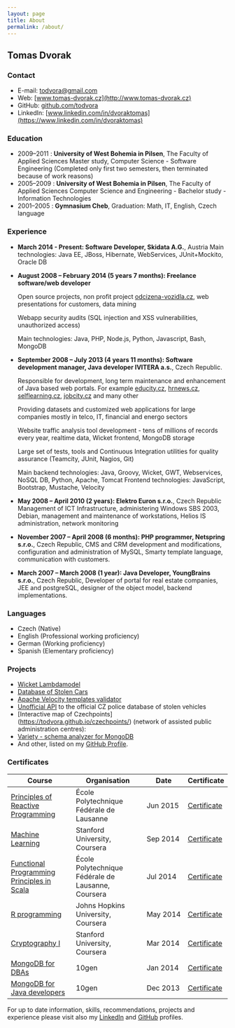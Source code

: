 ```yaml
---
layout: page
title: About
permalink: /about/
---
```


## Tomas Dvorak

### Contact
- E-mail: [todvora@gmail.com](mailto:todvora@gmail.com)
- Web: [www.tomas-dvorak.cz](http://www.tomas-dvorak.cz)
- GitHub: [github.com/todvora](https://github.com/todvora)
- LinkedIn: [www.linkedin.com/in/dvoraktomas](https://www.linkedin.com/in/dvoraktomas)

### Education
- 2009–2011 : **University of West Bohemia in Pilsen**, The Faculty of Applied Sciences
  Master study, Computer Science - Software Engineering
  (Completed only first two semesters, then terminated because of work reasons)
- 2005–2009 : **University of West Bohemia in Pilsen**, The Faculty of Applied Sciences
  Computer Science and Engineering - Bachelor study - Information Technologies
- 2001–2005 : **Gymnasium Cheb**,
  Graduation: Math, IT, English, Czech language

### Experience

- **March 2014 - Present: Software Developer, Skidata A.G.**, Austria
    Main technologies: Java EE, JBoss, Hibernate, WebServices, JUnit+Mockito, Oracle DB

- **August 2008 – February 2014 (5 years 7 months): Freelance software/web developer**

    Open source projects, non profit project [odcizena-vozidla.cz](http://www.odcizena-vozidla.cz), web presentations for customers, data mining

    Webapp security audits (SQL injection and XSS vulnerabilities, unauthorized access)

    Main technologies: Java, PHP, Node.js, Python, Javascript, Bash, MongoDB


- **September 2008 – July 2013 (4 years 11 months): Software development manager, Java developer     IVITERA a.s.**, Czech Republic.

    Responsible for development, long term maintenance and enhancement of Java based web portals. For example [educity.cz](http://www.educity.cz), [hrnews.cz](http://www.hrnews.cz), [selflearning.cz](http://www.selflearning.cz), [jobcity.cz](http://www.jobcity.cz) and many other

    Providing datasets and customized web applications for large companies mostly in telco, IT, financial and energo sectors

    Website traffic analysis tool development - tens of millions of records every year, realtime data, Wicket frontend, MongoDB storage

    Large set of tests, tools and Continuous Integration utilities for quality assurance (Teamcity, JUnit, Nagios, Git)

    Main backend technologies: Java, Groovy, Wicket, GWT, Webservices, NoSQL DB, Python, Apache, Tomcat
    Frontend technologies: JavaScript, Bootstrap, Mustache, Velocity


- **May 2008 – April 2010 (2 years): Elektro Euron s.r.o.**, Czech Republic
    Management of ICT Infrastructure, administering Windows SBS 2003, Debian, management and maintenance of workstations, Helios IS administration, network monitoring

- **November 2007 – April 2008 (6 months): PHP programmer, Netspring s.r.o.**, Czech Republic, CMS and CRM development and modifications, configuration and administration of MySQL, Smarty template language, communication with customers.

- **March 2007 –  March 2008 (1 year): Java Developer, YoungBrains s.r.o.**, Czech Republic,
    Developer of portal for real estate companies, JEE and postgreSQL, designer of the object model, backend implementations.

### Languages
- Czech (Native)
- English (Professional working proficiency)
- German (Working proficiency)
- Spanish (Elementary proficiency)

### Projects
- [Wicket Lambdamodel](https://github.com/todvora/wicket-lambdamodel)
- [Database of Stolen Cars](http://www.odcizena-vozidla.cz/)
- [Apache Velocity templates validator](https://github.com/todvora/velocity-validator)
- [Unofficial API](http://www.policeapi.cz/) to the official CZ police database of stolen vehicles
- [Interactive map of Czechpoints] (https://todvora.github.io/czechpoints/) (network of assisted public administration centres):
- [Variety - schema analyzer for MongoDB](https://github.com/variety/variety)
- And other, listed on my [GitHub Profile](https://github.com/todvora).

### Certificates
Course|Organisation | Date | Certificate
--- | --- | --- | ---
[Principles of Reactive Programming](https://www.coursera.org/course/reactive) | École Polytechnique Fédérale de Lausanne| Jun&nbsp;2015 | [Certificate](/downloads/certificates/coursera_ml_2015.pdf)
[Machine Learning](https://www.coursera.org/course/ml) | Stanford University, Coursera | Sep&nbsp;2014 | [Certificate](/downloads/certificates/coursera_ml_2015.pdf)
[Functional Programming Principles in Scala](https://www.coursera.org/course/progfun) | École Polytechnique Fédérale de Lausanne, Coursera | Jul&nbsp;2014 | [Certificate](/downloads/certificates/coursera_progfun_2015.pdf)
[R programming](https://www.coursera.org/course/rprog) | Johns Hopkins University, Coursera | May&nbsp;2014 | [Certificate](/downloads/certificates/coursera_rprog_2014.pdf)
[Cryptography I](https://www.coursera.org/course/crypto) | Stanford University, Coursera | Mar&nbsp;2014 |  [Certificate](/downloads/certificates/coursera_crypto_2014.pdf)
[MongoDB for DBAs](https://university.mongodb.com/courses/M102/about) | 10gen | Jan&nbsp;2014 | [Certificate](/downloads/certificates/m102_mongodb_for_dbas.pdf)
[MongoDB for Java developers](https://university.mongodb.com/courses/M101J/about) | 10gen | Dec&nbsp;2013 | [Certificate](/downloads/certificates/m101j_mongodb_for_java_developers.pdf)



For up to date information, skills, recommendations, projects and experience please visit also my [LinkedIn](https://www.linkedin.com/in/dvoraktomas) and [GitHub](https://github.com/todvora) profiles.
